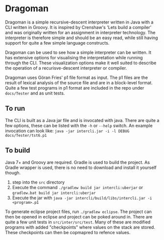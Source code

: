 Dragoman
========
Dragoman is a simple recursive-descent interpreter written in Java with a CLI written in Groovy.
It is inspired by Crenshaw's 'Lets build a compiler' and was originally written for an assignment in interpreter technology.
The interpreter is therefore simple and should be an easy read,
while still having support for quite a few simple language constructs.

Dragoman can be used to see how a simple interpreter can be written.
It has extensive options for visualising the interpretation while running through the CLI.
These visualization options make it well suited to describe the operation of a recurisve-descent interpreter or compiler.

Dragoman uses Göran Fries' p1 file format as input.
The p1 files are the result of lexical analysis of the source file and are in a block-level format.
Quite a few test programs in p1 format are included in the repo under `docs/Tester` and as unit tests.

To run
------
The CLI is built as a Java jar file and is invocated with java.
There are quite a few options, these can be listed with the `-h` or `--help` switch.
An example invocation can look like: `java -jar intercli.jar -i -l DEBUG docs/Tester/tst6.p1`

To build
--------
Java 7+ and Groovy are required.
Gradle is used to build the project.
As Gradle wrapper is used, there is no need to download and install it yourself though.

1. step into the `src` directory
2. Execute the command `./gradlew build jar intercli:uberjar` or `gradlew.bat build jar intercli:uberjar`
3. Execute the jar with `java -jar intercli/build/libs/intercli.jar -i <program>.p1`

To generate eclipse project files, run `./gradlew eclipse`.
The project can then be opened in eclipse and project can be poked around in.
There are quite a few unit tests in `src/inter/src/test`.
Many of these are modified programs with added "checkpoints" where values on the stack are stored.
These checkpoints can then be copmapred to refence values.
